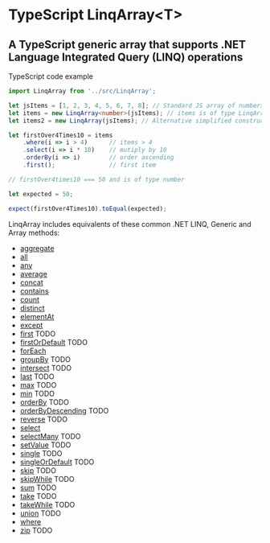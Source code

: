 # TypeScript LinqArray&lt;T&gt;
## A TypeScript generic array that supports .NET Language Integrated Query (LINQ) operations

TypeScript code example
```typescript
import LinqArray from '../src/LinqArray';

let jsItems = [1, 2, 3, 4, 5, 6, 7, 8]; // Standard JS array of numbers
let items = new LinqArray<number>(jsItems); // items is of type LinqArray<number>, constructed from the standard JS array of numbers
let items2 = new LinqArray(jsItems); // Alternative simplified constructor syntax still resulting in type LinqArray<number>, as the generic type is inferred from the type of the standard JS array items (number)

let firstOver4Times10 = items
    .where(i => i > 4)      // items > 4
    .select(i => i * 10)    // mutiply by 10
    .orderBy(i => i)        // order ascending
    .first();               // first item

// firstOver4times10 === 50 and is of type number

let expected = 50;

expect(firstOver4Times10).toEqual(expected);
```

LinqArray includes equivalents of these common .NET LINQ, Generic and Array methods:
- [aggregate](https://learn.microsoft.com/en-us/dotnet/api/system.linq.enumerable.aggregate)
- [all](https://learn.microsoft.com/en-us/dotnet/api/system.linq.enumerable.all)
- [any](https://learn.microsoft.com/en-us/dotnet/api/system.linq.enumerable.any)
- [average](https://learn.microsoft.com/en-us/dotnet/api/system.linq.enumerable.average)
- [concat](https://learn.microsoft.com/en-us/dotnet/api/system.linq.enumerable.concat)
- [contains](https://learn.microsoft.com/en-us/dotnet/api/system.linq.enumerable.contains)
- [count](https://learn.microsoft.com/en-us/dotnet/api/system.linq.enumerable.count)
- [distinct](https://learn.microsoft.com/en-us/dotnet/api/system.linq.enumerable.distinct)
- [elementAt](https://learn.microsoft.com/en-us/dotnet/api/system.linq.enumerable.elementAt)
- [except](https://learn.microsoft.com/en-us/dotnet/api/system.linq.enumerable.except)
- [first](https://learn.microsoft.com/en-us/dotnet/api/system.linq.enumerable.first) TODO
- [firstOrDefault](https://learn.microsoft.com/en-us/dotnet/api/system.linq.enumerable.firstOrDefault) TODO
- [forEach](https://learn.microsoft.com/en-us/dotnet/api/system.collections.generic.list-1.foreach)
- [groupBy](https://learn.microsoft.com/en-us/dotnet/api/system.linq.enumerable.groupBy) TODO
- [intersect](https://learn.microsoft.com/en-us/dotnet/api/system.linq.enumerable.intersect) TODO
- [last](https://learn.microsoft.com/en-us/dotnet/api/system.linq.enumerable.last) TODO
- [max](https://learn.microsoft.com/en-us/dotnet/api/system.linq.enumerable.max) TODO
- [min](https://learn.microsoft.com/en-us/dotnet/api/system.linq.enumerable.min) TODO
- [orderBy](https://learn.microsoft.com/en-us/dotnet/api/system.linq.enumerable.orderBy) TODO
- [orderByDescending](https://learn.microsoft.com/en-us/dotnet/api/system.linq.enumerable.orderByDescending) TODO
- [reverse](https://learn.microsoft.com/en-us/dotnet/api/system.linq.enumerable.reverse) TODO
- [select](https://learn.microsoft.com/en-us/dotnet/api/system.linq.enumerable.select)
- [selectMany](https://learn.microsoft.com/en-us/dotnet/api/system.linq.enumerable.selectMany) TODO
- [setValue](https://learn.microsoft.com/en-us/dotnet/api/system.array.setvalue) TODO
- [single](https://learn.microsoft.com/en-us/dotnet/api/system.linq.enumerable.single) TODO
- [singleOrDefault](https://learn.microsoft.com/en-us/dotnet/api/system.linq.enumerable.singleOrDefault) TODO
- [skip](https://learn.microsoft.com/en-us/dotnet/api/system.linq.enumerable.skip) TODO
- [skipWhile](https://learn.microsoft.com/en-us/dotnet/api/system.linq.enumerable.skipWhile) TODO
- [sum](https://learn.microsoft.com/en-us/dotnet/api/system.linq.enumerable.sum) TODO
- [take](https://learn.microsoft.com/en-us/dotnet/api/system.linq.enumerable.take) TODO
- [takeWhile](https://learn.microsoft.com/en-us/dotnet/api/system.linq.enumerable.takeWhile) TODO
- [union](https://learn.microsoft.com/en-us/dotnet/api/system.linq.enumerable.union) TODO
- [where](https://learn.microsoft.com/en-us/dotnet/api/system.linq.enumerable.where)
- [zip](https://learn.microsoft.com/en-us/dotnet/api/system.linq.enumerable.zip) TODO

